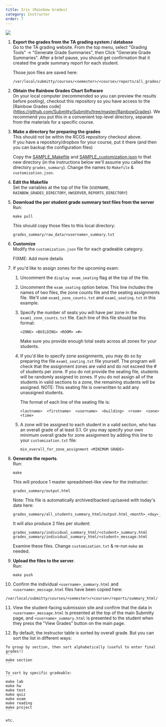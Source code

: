 ```yaml
---
title: Iris (Rainbow Grades)
category: Instructor
order: 7
---
```


![](http://submitty.org/images/iris.png)

1. **Export the grades from the TA grading system / database**    
   Go to the TA grading website.  From the top menu, select "Grading
   Tools" -> "Generate Grade Summaries", then Click "Generate Grade
   Summaries".  After a brief pause, you should get confirmation that
   it created the grade summary report for each student.

   Those json files are saved here:   

   ```
   /var/local/submitty/courses/<semester>/<course>/reports/all_grades/<username>_summary.json
   ```


2. **Obtain the Rainbow Grades Chart Software**  
   On your local computer (recommended so you can preview the results
   before posting), checkout this repository so you have access to the
   [Rainbow Grades code]
   (https://github.com/Submitty/Submitty/tree/master/RainbowGrades).
   We recommend you put this in a convenient top-level directory,
   separate from the materials for a specific course.


3. **Make a directory for preparing the grades**  
   This should not be within the RCOS repository checkout above.  
   If you have a repository/dropbox for your course, put it there (and
   then you can backup the configuration files)

   Copy the [SAMPLE_Makefile][SAMPLE_Makefile] and
   [SAMPLE_customization.json][SAMPLE_customization.json]
   to that new directory (in the instructions below we'll assume you
   called the directory `grades_summary`).  Change the names to
   `Makefile` & `customization.json`.


4. **Edit the Makefile**  
   Set the variables at the top of the file
   (`USERNAME`, `RAINBOW_GRADES_DIRECTORY`, `HWSERVER`, `REPORTS_DIRECTORY`)


5. **Download the per student grade summary text files from the server**     
   Run:

   ```
   make pull
   ``` 

   This should copy those files to this local directory:

   ```
   grades_summary/raw_data/<username>_summary.txt
   ```


6. **Customize**  
   Modify the `customization.json` file for each gradeable category.

   FIXME:  Add more details


7. If you'd like to assign zones for the upcoming exam:

   1. Uncomment the `display exam_seating` flag at the top of the
      file.

   2. Uncomment the `exam_seating` option below.  This line includes
      the names of two files, the zone counts file and the seating
      assignments file.  We'll use `exam1_zone_counts.txt` and
      `exam1_seating.txt` in this example.

   3. Specify the number of seats you will have per zone in the
      `exam1_zone_counts.txt` file.  Each line of this file should
      be this format:

      ```
      <ZONE> <BUILDING> <ROOM> <#>
      ```

      Make sure you provide enough total seats across all zones for
      your students.


   4. If you'd like to specify zone assignments, you may do so by
      preparing the file `exam1_seating.txt` file yourself.  The
      program will check that the assignment zones are valid and do
      not exceed the # of students per zone.  If you do not provide
      the seating file, students will be randomly assigned to zones.
      If you do not assign all of the students in valid sections to a
      zone, the remaining students will be assigned.  NOTE: This
      seating file is overwritten to add any unassigned students.

      The format of each line of the seating file is:
      
      ```
      <lastname>  <firstname>  <username>  <building>  <room>  <zone>  <time>
      ```


   5. A zone will be assigned to each student in a valid section, who
      has an overall grade of at least 0.1.  Or you may specify your
      own minimum overall grade for zone assignment by adding this
      line to your `customization.txt` file:

      ```
      min_overall_for_zone_assignment <MINIMUM GRADE>
      ```


8. **Generate the reports**.   
   Run:

   ```
   make
   ```

   This will produce 1 master spreadsheet-like view for the instructor:

   ```
   grades_summary/output.html
   ``` 

   Note: This file is automatically archived/backed up/saved with
   today's date here:

   ```
   grades_summary/all_students_summary_html/output.html_<month>_<day>_<year>.html       
   ```

   It will also produce 2 files per student:
    
   ```
   grades_summary/individual_summary_html/<student>_summary.html
   grades_summary/individual_summary_html/<student>_message.html
   ```
   
   Examine these files.  Change `customization.txt` & re-run `make` as needed.


9. **Upload the files to the server**.    
   Run:

   ```
   make push
   ```


10. Confirm the individual `<username>_summary.html` and
    `<username>_message.html` files have been copied here:

   ```
   /var/local/submitty/courses/<semester>/<course>/reports/summary_html/
   ```


11. View the student-facing submission site and confirm that the data
    in `<username>_message.html` is presented at the top of the main Submitty page,
    and `<username>_summary.html` is presented to the student when they press the "View Grades" button on the main page.


12.  By default, the instructor table is sorted by overall grade.  But you can sort the list in different ways:

    To group by section, then sort alphabetically (useful to enter final grades!)
    ```
    make section
    ``` 

    To sort by specific gradeable:
    ```
    make lab
    make hw
    make test
    make quiz
    make exam
    make reading
    make project
    ``` 

    etc.

[SAMPLE_Makefile]: https://github.com/Submitty/Submitty/blob/master/RainbowGrades/SAMPLE_Makefile
[SAMPLE_customization.json]: https://github.com/Submitty/Submitty/blob/master/RainbowGrades/SAMPLE_customization.json